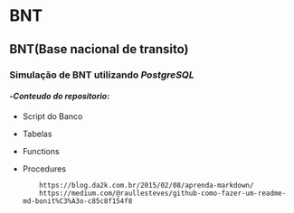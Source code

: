 # BNT  
## BNT(Base nacional de transito)
### Simulação de BNT utilizando _PostgreSQL_
#### -*Conteudo do repositorio*:
* Script do Banco
* Tabelas
* Functions
* Procedures
          
          https://blog.da2k.com.br/2015/02/08/aprenda-markdown/
          https://medium.com/@raullesteves/github-como-fazer-um-readme-md-bonit%C3%A3o-c85c8f154f8

